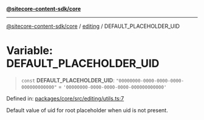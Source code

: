 [**@sitecore-content-sdk/core**](../../README.md)

***

[@sitecore-content-sdk/core](../../README.md) / [editing](../README.md) / DEFAULT\_PLACEHOLDER\_UID

# Variable: DEFAULT\_PLACEHOLDER\_UID

> `const` **DEFAULT\_PLACEHOLDER\_UID**: `"00000000-0000-0000-0000-000000000000"` = `'00000000-0000-0000-0000-000000000000'`

Defined in: [packages/core/src/editing/utils.ts:7](https://github.com/Sitecore/xmc-jss-dev/blob/b61df9eebcfba1bdf753510a061ce22b4c35f004/packages/core/src/editing/utils.ts#L7)

Default value of uid for root placeholder when uid is not present.
